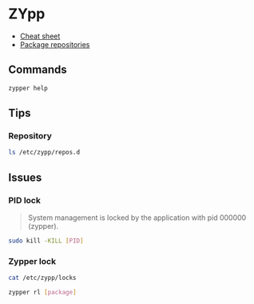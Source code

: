 # ZYpp

- [Cheat sheet](https://en.opensuse.org/SDB:Zypper_usage)
- [Package repositories](https://en.opensuse.org/Package_repositories)

## Commands

```sh
zypper help
```

## Tips

### Repository

```sh
ls /etc/zypp/repos.d
```

## Issues

### PID lock

> System management is locked by the application with pid 000000 (zypper).

```sh
sudo kill -KILL [PID]
```

### Zypper lock

```sh
cat /etc/zypp/locks
```

```sh
zypper rl [package]
```
